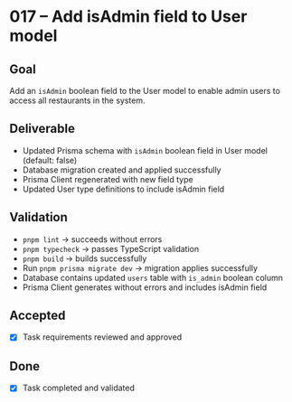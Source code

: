 # 017 – Add isAdmin field to User model

## Goal

Add an `isAdmin` boolean field to the User model to enable admin users to access all restaurants in the system.

## Deliverable

- Updated Prisma schema with `isAdmin` boolean field in User model (default: false)
- Database migration created and applied successfully
- Prisma Client regenerated with new field type
- Updated User type definitions to include isAdmin field

## Validation

- `pnpm lint` → succeeds without errors
- `pnpm typecheck` → passes TypeScript validation
- `pnpm build` → builds successfully
- Run `pnpm prisma migrate dev` → migration applies successfully
- Database contains updated `users` table with `is_admin` boolean column
- Prisma Client generates without errors and includes isAdmin field

## Accepted

- [x] Task requirements reviewed and approved

## Done

- [x] Task completed and validated
